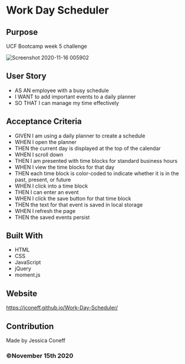 # Work Day Scheduler

## Purpose
UCF Bootcamp week 5 challenge

![Screenshot 2020-11-16 005902](https://user-images.githubusercontent.com/65797801/99218381-550f7f00-27a8-11eb-8acf-383cf48ec43a.png)


## User Story

* AS AN employee with a busy schedule
* I WANT to add important events to a daily planner
* SO THAT I can manage my time effectively

## Acceptance Criteria

* GIVEN I am using a daily planner to create a schedule
* WHEN I open the planner
* THEN the current day is displayed at the top of the calendar
* WHEN I scroll down
* THEN I am presented with time blocks for standard business hours
* WHEN I view the time blocks for that day
* THEN each time block is color-coded to indicate whether it is in the past, present, or future
* WHEN I click into a time block
* THEN I can enter an event
* WHEN I click the save button for that time block
* THEN the text for that event is saved in local storage
* WHEN I refresh the page
* THEN the saved events persist

## Built With
* HTML
* CSS
* JavaScript
* jQuery
* moment.js

## Website
https://jconeff.github.io/Work-Day-Scheduler/

## Contribution
Made by Jessica Coneff

### ©️November 15th 2020  
